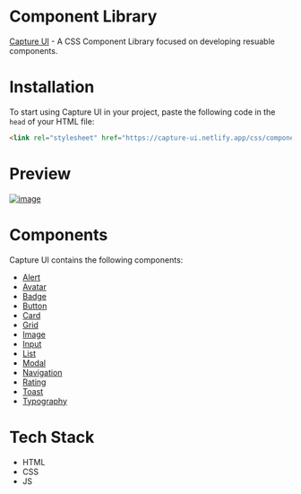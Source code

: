 # Component Library

[Capture UI](https://capture-ui.netlify.app) - A CSS Component Library focused on developing resuable components. 

# Installation

To start using Capture UI in your project, paste the following code in the `head` of your HTML file:

```html
<link rel="stylesheet" href="https://capture-ui.netlify.app/css/components.css"/>
```

# Preview

[![image](https://user-images.githubusercontent.com/77036784/154743288-6987f481-3bc5-406a-a8d1-44e6faff8f3c.png)](https://capture-ui.netlify.app)

# Components

Capture UI contains the following components:

- [Alert](https://capture-ui.netlify.app/components/alert/alert.html)
- [Avatar](https://capture-ui.netlify.app/components/avatar/avatar.html)
- [Badge](https://capture-ui.netlify.app/components/badge/badge.html)
- [Button](https://capture-ui.netlify.app/components/button/button.html)
- [Card](https://capture-ui.netlify.app/components/card/card.html)
- [Grid](https://capture-ui.netlify.app/components/grid/grid.html)
- [Image](https://capture-ui.netlify.app/components/image/image.html)
- [Input](https://capture-ui.netlify.app/components/input/input.html)
- [List](https://capture-ui.netlify.app/components/list/list.html)
- [Modal](https://capture-ui.netlify.app/components/modal/modal.html)
- [Navigation](https://capture-ui.netlify.app/components/navigation/navigation.html)
- [Rating](https://capture-ui.netlify.app/components/rating/rating.html)
- [Toast](https://capture-ui.netlify.app/components/toast/toast.html)
- [Typography](https://capture-ui.netlify.app/components/typography/typography.html)

# Tech Stack
- HTML
- CSS
- JS
